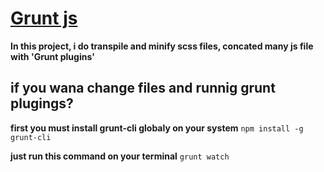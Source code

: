 # [Grunt js](https://gruntjs.com/)
**In this project, i do transpile and minify scss files, concated many js file with 'Grunt plugins'**
## if you wana change files and runnig grunt plugings?
**first you must install grunt-cli globaly on your system** `npm install -g grunt-cli`

**just run this command on your terminal** `grunt watch` 


